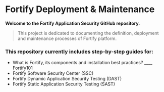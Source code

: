 # Fortify Deployment & Maintenance

**Welcome to the Fortify Application Security GitHub repository.**
> This project is dedicated to documenting the definition, deployment and maintenance processes of Fortify platform.

### This repository currently includes step-by-step guides for:
+ What is Fortify, its components and installation best practices? ____ Fortify101
+ Fortify Software Security Center (SSC)
+ Fortify Dynamic Application Security Testing (DAST)
+ Fortify Static Application Security Testing (SAST)
